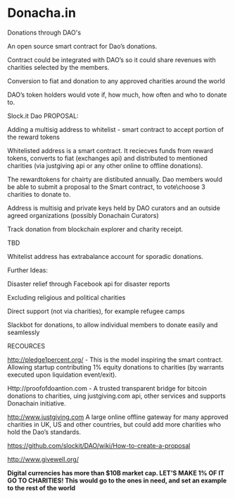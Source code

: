 # Donacha.in
Donations through DAO's
 
An open source smart contract for Dao’s donations. 

Contract could be integrated with DAO’s so it could share revenues with charities selected by the members. 

Conversion to fiat and donation to any approved charities around the world 

DAO’s token holders would vote if, how much, how often and who to donate to. 


Slock.it Dao PROPOSAL:

Adding a multisig address to whitelist - smart contract to accept portion of the reward tokens 

Whitelisted address is a smart contract. It reciecves funds from reward tokens, converts to fiat (exchanges api) and distributed to mentioned charities (via justgiving api or any other online to offline donations).

The rewardtokens for chairty are distibuted annually. Dao members would be able to submit a proposal to the Smart contract,
to vote\choose 3 charities to donate to.  

Address is multisig and private keys held by DAO curators and an outside agreed organizations (possibly Donachain Curators)

Track donation from blockchain explorer and charity receipt. 

TBD

Whitelist address has extrabalance account for sporadic donations.

Further Ideas:

Disaster relief through Facebook api for disaster reports

Excluding religious and political charities

Direct support (not via charities), for example refugee camps

Slackbot for donations, to allow individual members to donate easily and seamlessly


RECOURCES

http://pledge1percent.org/ - This is the model inspiring the smart contract. Allowing startup contributing 1% equity donations to charities (by warrants executed upon liquidation event/exit). 

Http://proofofdoantion.com - A trusted transparent bridge for bitcoin donations to charities, uing justgiving.com api, other services and supports Donachain initiative. 

http://www.justgiving.com  A large online offline gateway for many approved charities in UK, US and other countries, but could add more charities who hold the Dao’s standards. 

https://github.com/slockit/DAO/wiki/How-to-create-a-proposal

http://www.givewell.org/



**Digital currencies has more than $10B market cap. LET'S MAKE 1% OF IT GO TO CHARITIES! This would go to the ones in need, and set an example to the rest of the world** 

